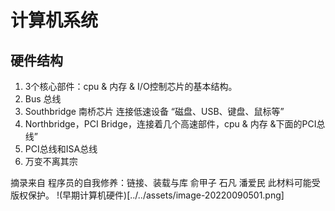# 计算机系统
## 硬件结构
1. 3个核心部件：cpu & 内存 & I/O控制芯片的基本结构。
2. Bus 总线
3. Southbridge 南桥芯片 连接低速设备 “磁盘、USB、键盘、鼠标等”
4. Northbridge，PCI Bridge，连接着几个高速部件，cpu & 内存 &下面的PCI总线”
5. PCI总线和ISA总线
6. 万变不离其宗
   

摘录来自
程序员的自我修养：链接、装载与库
俞甲子 石凡 潘爱民
此材料可能受版权保护。
!(早期计算机硬件)[../../assets/image-20220090501.png]

